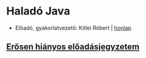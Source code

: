 # Haladó Java

- Előadó, gyakorlatvezető: Kitlei Róbert | [honlap](https://kitlei.web.elte.hu/)

## [Erősen hiányos előadásjegyzetem](https://valentinusz.github.io/docs/category/halad%C3%B3-java)
